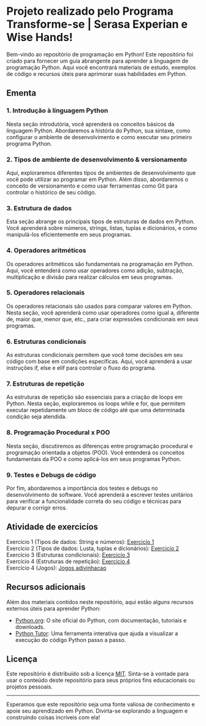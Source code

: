 # Projeto realizado pelo Programa Transforme-se | Serasa Experian e Wise Hands!

Bem-vindo ao repositório de programação em Python! Este repositório foi criado para fornecer um guia abrangente para aprender a linguagem de programação Python. Aqui você encontrará materiais de estudo, exemplos de código e recursos úteis para aprimorar suas habilidades em Python.

## Ementa

### 1. Introdução à linguagem Python
Nesta seção introdutória, você aprenderá os conceitos básicos da linguagem Python. Abordaremos a história do Python, sua sintaxe, como configurar o ambiente de desenvolvimento e como executar seu primeiro programa Python.

### 2. Tipos de ambiente de desenvolvimento & versionamento
Aqui, exploraremos diferentes tipos de ambientes de desenvolvimento que você pode utilizar ao programar em Python. Além disso, abordaremos o conceito de versionamento e como usar ferramentas como Git para controlar o histórico de seu código.

### 3. Estrutura de dados
Esta seção abrange os principais tipos de estruturas de dados em Python. Você aprenderá sobre números, strings, listas, tuplas e dicionários, e como manipulá-los eficientemente em seus programas.

### 4. Operadores aritméticos
Os operadores aritméticos são fundamentais na programação em Python. Aqui, você entenderá como usar operadores como adição, subtração, multiplicação e divisão para realizar cálculos em seus programas.

### 5. Operadores relacionais
Os operadores relacionais são usados para comparar valores em Python. Nesta seção, você aprenderá como usar operadores como igual a, diferente de, maior que, menor que, etc., para criar expressões condicionais em seus programas.

### 6. Estruturas condicionais
As estruturas condicionais permitem que você tome decisões em seu código com base em condições específicas. Aqui, você aprenderá a usar instruções if, else e elif para controlar o fluxo do programa.

### 7. Estruturas de repetição
As estruturas de repetição são essenciais para a criação de loops em Python. Nesta seção, exploraremos os loops while e for, que permitem executar repetidamente um bloco de código até que uma determinada condição seja atendida.

### 8. Programação Procedural x POO
Nesta seção, discutiremos as diferenças entre programação procedural e programação orientada a objetos (POO). Você entenderá os conceitos fundamentais da POO e como aplicá-los em seus programas Python.

### 9. Testes e Debugs de código
Por fim, abordaremos a importância dos testes e debugs no desenvolvimento de software. Você aprenderá a escrever testes unitários para verificar a funcionalidade correta do seu código e técnicas para depurar e corrigir erros.

## Atividade de exercicíos
Exercício 1 (Tipos de dados: String e números): [Exercicío 1](https://github.com/mrabbadester/Python/blob/main/transformeseSerasaPython/atividade/exercicios.py)  
Exercício 2 (Tipos de dados: Lusta, tuplas e dicionários): [Exercicío 2](https://github.com/mrabbadester/Python/blob/main/transformeseSerasaPython/atividade/exercicios2.py)  
Exercício 3 (Estruturas condicionais): [Exercicío 3](https://github.com/mrabbadester/Python/blob/main/transformeseSerasaPython/atividade/exercicios3.py)  
Exercício 4 (Estruturas de repetição): [Exercicío 4](https://github.com/mrabbadester/Python/blob/main/transformeseSerasaPython/atividade/exercicios4.py)  
Exercício 4 (Jogos): [Jogos adivinhacao](https://github.com/mrabbadester/Python/blob/main/transformeseSerasaPython/atividade/jogos/jogos_adivinhacao.py)  

## Recursos adicionais
Além dos materiais contidos neste repositório, aqui estão alguns recursos externos úteis para aprender Python:

- [Python.org](https://www.python.org/): O site oficial do Python, com documentação, tutoriais e downloads.
- [Python Tutor](http://pythontutor.com/): Uma ferramenta interativa que ajuda a visualizar a execução do código Python passo a passo.

## Licença
Este repositório é distribuído sob a licença [MIT](LICENSE). Sinta-se à vontade para usar o conteúdo deste repositório para seus próprios fins educacionais ou projetos pessoais.

---

Esperamos que este repositório seja uma fonte valiosa de conhecimento e apoie seu aprendizado em Python. Divirta-se explorando a linguagem e construindo coisas incríveis com ela!
